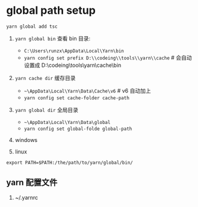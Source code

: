 # global path setup

`yarn global add tsc`

1. `yarn global bin` 查看 bin 目录:
   - `C:\Users\runzx\AppData\Local\Yarn\bin`
   - `yarn config set prefix D:\\codeing\\tools\\yarn\\cache` # 会自动设置成 D:\codeing\tools\yarn\cache\bin
2. `yarn cache dir` 缓存目录
   - `~\AppData\Local\Yarn\Data\Cache\v6` # v6 自动加上
   - `yarn config set cache-folder cache-path`
3. `yarn global dir` 全局目录
   - `~\AppData\Local\Yarn\Data\global`
   - `yarn config set global-folde global-path`
4. windows

5. linux

`export PATH=$PATH:/the/path/to/yarn/global/bin/`

## yarn 配置文件

1. ~/.yarnrc
